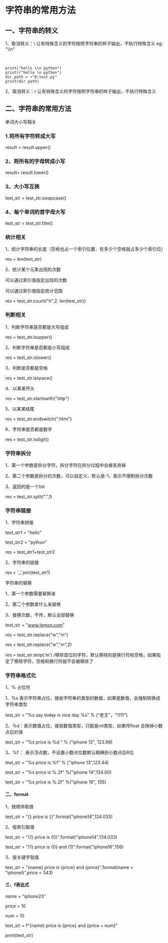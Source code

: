 # 字符串的常用方法

## 一、字符串的转义

1、取消转义：\ 让有特殊含义的字符按照字符串的样子输出，不执行特殊含义 eg: "\\\n"

​		

```
print("hello \\n python")
print(r"hello \n python")
dir_path = r"D:test.py"
print(dir_path)
```

2、取消转义：r 让有特殊含义的字符按照字符串的样子输出，不执行特殊含义

## 二、字符串的常用方法

单词大小写相关

### 1.将所有字符转成大写

result = result.upper()

### 2、将所有的字母转成小写

result= result.lower()

### 3、大小写互换

test_str = test_str.swapcase()

### 4、每个单词的首字母大写

test_str = test_str.title()



### 统计相关

1、统计字符串的长度（空格也占一个索引位置，有多少个空格就占多少个索引位）

res = len(test_str)

2、统计某个元素出现的次数

可以通过索引值指定出现的次数

可以通过索引值指定统计范围

res = test_str.count("h",2, len(test_str))



### 判断相关

1、判断字符串是否都是大写组成

res = test_str.isupper()

2、判断字符串是否都是小写组成

res = test_str.islower()

3、判断是否都是空格

res = test_str.isspace()

4、以某某开头

res = test_str.startswith("http")

5、以某某结尾

res = test_str.endswitch(".html")

6、字符串是否都是数字

res = test_str.isdigit()



### 字符串拆分

1、第一个参数是拆分字符，拆分字符在拆分过程中会被丢弃掉

2、第二个参数是拆分的次数，可以自定义，默认是-1，表示不限制拆分次数

3、返回的是一个list

res  = test_str.split(".",1)

### 字符串链接

1、字符串拼接

test_str1  = "hello"

test_str2 = "python"

res = test_str1+test_str2

2、字符串的链接

res = '_'.join(test_str1)

字符串的替换

1、第一个参数需要替换谁

2、第二个参数拿什么来替换

3、替换次数，不传，默认全部替换

test_str = "www.lemon.com"

res = test_str.replace("w","m")

res  = test_str.replace("w","m",2)

res = test_str.strip('m')		/移除首位的字符，默认移除的是换行符和空格，如果指定了移除字符，空格和换行符就不会被移除了

### 字符串格式化

1、% 占位符

1、%s 表示字符串占位，接收字符串的类型的数据，如果是数值，会强制转换成字符串类型

 test_str = "%s say today is nice day %s"  %  ("老王"，“1111”)

2、%d：表示数值占位，接收数值类型，只能是int类型，如果传float 会抹掉小数点后的值

test_str = "%s price is %d " % ("iphone 13", 123.99)

3、%f ： 表示浮点数，不设置小数点位数默认精确到小数点后6位

 test_str = "%s  price is %f" %  ("iphone 13",123.44)

test_str  = "%s  price is %.2f"	%("iphone 14",134.00)

test_str = "%s price is %.2f" %("iphone 16", 135)

#### 二、format

1、按顺序取值

test_str = "{} price is {}".format("iphone14",124.033)

2、按索引取值

test_str = "{1} price is {0}".format("iphone14",134.033)

test_str = "{1} price is {0} and {1}".format("iphone16",156)

3、按关键字取值

test_str = "{name} price is {price} and {price}".format(name = "iphone5",price = 343)

#### 三、f表达式

name = "iphone23"

price = 10

num  = 10

test_str = f"{name} price is {price} and {price + num}"

print(test_str)



